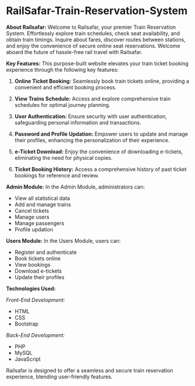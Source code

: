 # RailSafar-Train-Reservation-System

**About Railsafar:**
Welcome to Railsafar, your premier Train Reservation System. Effortlessly explore train schedules, check seat availability, and obtain train timings. Inquire about fares, discover routes between stations, and enjoy the convenience of secure online seat reservations. Welcome aboard the future of hassle-free rail travel with Railsafar.

**Key Features:**
This purpose-built website elevates your train ticket booking experience through the following key features:

1. **Online Ticket Booking:**
   Seamlessly book train tickets online, providing a convenient and efficient booking process.

2. **View Trains Schedule:**
   Access and explore comprehensive train schedules for optimal journey planning.

3. **User Authentication:**
   Ensure security with user authentication, safeguarding personal information and transactions.

4. **Password and Profile Updation:**
   Empower users to update and manage their profiles, enhancing the personalization of their experience.

5. **e-Ticket Download:**
   Enjoy the convenience of downloading e-tickets, eliminating the need for physical copies.

6. **Ticket Booking History:**
   Access a comprehensive history of past ticket bookings for reference and review.

**Admin Module:**
In the Admin Module, administrators can:

- View all statistical data
- Add and manage trains
- Cancel tickets
- Manage users
- Manage passengers
- Profile updation

**Users Module:**
In the Users Module, users can:

- Register and authenticate
- Book tickets online
- View bookings
- Download e-tickets
- Update their profiles

**Technologies Used:**

*Front-End Development:*
- HTML
- CSS
- Bootstrap

*Back-End Development:*
- PHP
- MySQL
- JavaScript

Railsafar is designed to offer a seamless and secure train reservation experience, blending user-friendly features.
